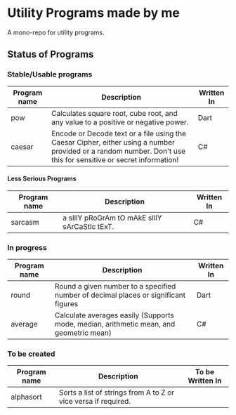 # Utility Programs made by me
A mono-repo for utility programs.

## Status of Programs

### Stable/Usable programs
| Program name | Description | Written  In |
|-|-|-|
| pow | Calculates square root, cube root, and any value to a positive or negative power. | Dart |
| caesar | Encode or Decode text or a file using the Caesar Cipher, either using a number provided or a random number. Don't use this for sensitive or secret information! | C# |

#### Less Serious Programs
| Program name | Description | Written  In |
|-|-|-|
| sarcasm | a sIllY pRoGrAm tO mAkE sIllY sArCaStIc tExT. | C# |

### In progress 
| Program name | Description | Written  In |
|-|-|-|
| round | Round a given number to a specified number of decimal places or significant figures | Dart |
| average | Calculate averages easily (Supports mode, median, arithmetic mean, and geometric mean) | C# |


### To be created
| Program name | Description | To be Written  In |
|-|-|-|
| alphasort | Sorts a list of strings from A to Z or vice versa if required. |
